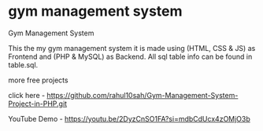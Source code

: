 gym management system
===================

Gym Management System

This the my gym management system it is made using (HTML, CSS & JS) as Frontend and (PHP & MySQL) as Backend.
All sql table info can be found in table.sql.


more free projects

click here - https://github.com/rahul10sah/Gym-Management-System-Project-in-PHP.git


YouTube Demo - https://youtu.be/2DyzCnSO1FA?si=mdbCdUcx4zOMjO3b

